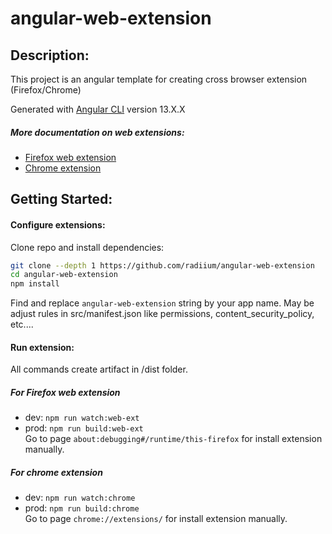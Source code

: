 # angular-web-extension

## Description:
This project is an angular template for creating cross browser extension (Firefox/Chrome)   

Generated with [Angular CLI](https://github.com/angular/angular-cli) version 13.X.X  

##### More documentation on web extensions:
- [Firefox web extension](https://developer.mozilla.org/fr/docs/Mozilla/Add-ons/WebExtensions)
- [Chrome extension](https://developer.chrome.com/extensions)

## Getting Started:

#### Configure extensions:
Clone repo and install dependencies:  
```bash 
git clone --depth 1 https://github.com/radiium/angular-web-extension
cd angular-web-extension
npm install
```
Find and replace ```angular-web-extension``` string by your app name.
May be adjust rules in src/manifest.json like permissions, content_security_policy, etc....

#### Run extension:

All commands create artifact in /dist folder.

##### For Firefox web extension
- dev: ```npm run watch:web-ext```
- prod: ```npm run build:web-ext```  
Go to page ```about:debugging#/runtime/this-firefox``` for install extension manually.

##### For chrome extension
- dev: ```npm run watch:chrome```
- prod: ```npm run build:chrome```  
Go to page ```chrome://extensions/``` for install extension manually.
